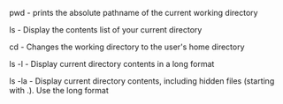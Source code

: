 pwd - prints the absolute pathname of the current working directory

ls - Display the contents list of your current directory

cd - Changes the working directory to the user's home directory

ls -l - Display current directory contents in a long format

ls -la - Display current directory contents, including hidden files (starting with .). Use the long format
